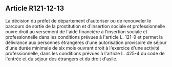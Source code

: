 ## Article R121-12-13

La décision du préfet de département d'autoriser ou de renouveler le parcours de sortie de la prostitution
et d'insertion sociale et professionnelle ouvre droit au versement de l'aide financière à l'insertion sociale
et professionnelle dans les conditions prévues à l'article L. 121-9 et permet la délivrance aux personnes
étrangères d'une autorisation provisoire de séjour d'une durée minimale de six mois ouvrant droit à l'exercice
d'une activité professionnelle, dans les conditions prévues à l'article L. 425-4 du code de l'entrée et du séjour
des étrangers et du droit d'asile.

